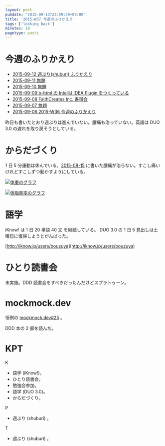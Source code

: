 ```yaml
---
layout: post
pubdate: "2015-09-13T23:59:59+09:00"
title: '2015-W37 今週のふりかえり'
tags: ['looking back']
minutes: 10
pagetype: posts
---
```

# 今週のふりかえり

- [2015-09-12 週ぶり(shuburi) ふりかえり][2015-09-12]
- [2015-09-11 無題][2015-09-11]
- [2015-09-10 無題][2015-09-10]
- [2015-09-09 b-html の IntelliJ IDEA Plugin をつくっている][2015-09-09]
- [2015-09-08 FaithCreates Inc. 寿司会][2015-09-08]
- [2015-09-07 無題][2015-09-07]
- [2015-09-06 2015-W36 今週のふりかえり][2015-09-06]

昨日も書いたとおり週ぶりは進んでいない。腰痛も治っていない。英語は DUO 3.0 の遅れを取り戻そうとしている。

# からだづくり

1 日 5 分運動は休んでいる。[2015-08-15][] に書いた腰痛が治らない。すこし痛いけれどすこしずつ動かすようにしている。

[![体重のグラフ][graph-weight-img]][graph-weight-url]

[![体脂肪率のグラフ][graph-percent-img]][graph-percent-url]

# 語学

iKnow! は 1 日 20 単語 40 文 を継続している。 DUO 3.0 の 1 日 5 見出しは土曜日に復帰しようとがんばった。

[http://iknow.jp/users/bouzuya](http://iknow.jp/users/bouzuya)

# ひとり読書会

未実施。DDD 読書会をすべきだったんだけどスプラトゥーン。

# mockmock.dev

恒例の [mockmock.dev#25](http://mockmock.connpass.com/event/19865/) 。

DDD 本の 2 部を読んだ。

# KPT

K

- 語学 (iKnow!)。
- ひとり読書会。
- 勉強会参加。
- 語学 (DUO 3.0)。
- からだづくり。

P

- 週ぶり (shuburi) 。

T

- 週ぶり (shuburi) 。

[graph-percent-img]: http://graph.hatena.ne.jp/bouzuya/graph?graphname=percent&startdate=2015-01-01&enddate=2015-09-13
[graph-percent-url]: http://graph.hatena.ne.jp/bouzuya/percent/?startdate=2015-01-01&enddate=2015-09-13
[graph-weight-img]: http://graph.hatena.ne.jp/bouzuya/graph?graphname=weight&startdate=2015-01-01&enddate=2015-09-13
[graph-weight-url]: http://graph.hatena.ne.jp/bouzuya/weight/?startdate=2015-01-01&enddate=2015-09-13
[2015-09-12]: http://blog.bouzuya.net/2015/09/12/
[2015-09-11]: http://blog.bouzuya.net/2015/09/11/
[2015-09-10]: http://blog.bouzuya.net/2015/09/10/
[2015-09-09]: http://blog.bouzuya.net/2015/09/09/
[2015-09-08]: http://blog.bouzuya.net/2015/09/08/
[2015-09-07]: http://blog.bouzuya.net/2015/09/07/
[2015-09-06]: http://blog.bouzuya.net/2015/09/06/
[2015-08-15]: http://blog.bouzuya.net/2015/08/15/
